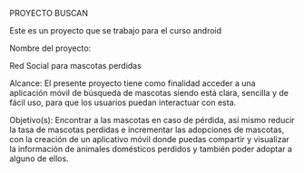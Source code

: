 PROYECTO BUSCAN

Este es un proyecto que se trabajo para el curso android

Nombre del proyecto: 

Red Social para mascotas perdidas

Alcance:
		El presente proyecto tiene como finalidad acceder a una aplicación 
		móvil de búsqueda de mascotas siendo está clara, 
		sencilla y de fácil uso, para que los usuarios puedan interactuar con esta.
		
Objetivo(s):
		Encontrar a las mascotas en caso de pérdida, así mismo reducir la tasa de mascotas perdidas e incrementar las adopciones
		de mascotas, con la creación de un aplicativo móvil donde puedas compartir y visualizar la información de animales 
		domésticos perdidos y también poder adoptar a alguno de ellos.

